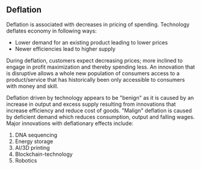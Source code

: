 ## Deflation

Deflation is associated with decreases in pricing of spending. Technology deflates economy in following ways:

- Lower demand for an existing product leading to lower prices
- Newer efficiencies lead to higher supply

During deflation, customers expect decreasing prices; more inclined to engage in profit maximization and thereby spending less. An innovation that is disruptive allows a whole new population of consumers access to a product/service that has historically been only accessible to consumers with money and skill.

Deflation driven by technology appears to be "benign" as it is caused by an increase in output and excess supply resulting from innovations that increase efficiency and reduce cost of goods. "Malign" deflation is caused by deficient demand which reduces consumption, output and falling wages. Major innovations with deflationary effects include:

1. DNA sequencing
2. Energy storage
3. AI/3D printing
4. Blockchain-technology
5. Robotics
